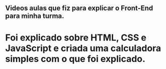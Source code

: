 ## Videos aulas que fiz para explicar o Front-End para minha turma.
# Foi explicado sobre HTML, CSS e JavaScript e criada uma calculadora simples com o que foi explicado.
